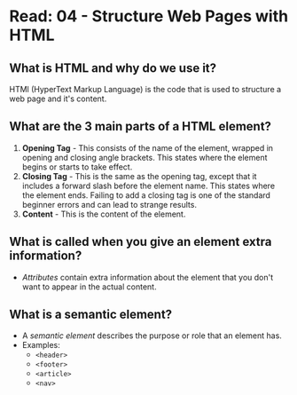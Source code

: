 # Read: 04 - Structure Web Pages with HTML

## What is HTML and why do we use it?

HTMl (HyperText Markup Language) is the code that is used to structure a web page and it's content.

## What are the 3 main parts of a HTML element?

1. **Opening Tag** - This consists of the name of the element, wrapped in opening and closing angle brackets. This states where the element begins or starts to take effect.
1. **Closing Tag**  - This is the same as the opening tag, except that it includes a forward slash before the element name. This states where the element ends. Failing to add a closing tag is one of the standard beginner errors and can lead to strange results.
1. **Content** - This is the content of the element.

## What is called when you give an element extra information?

* *Attributes* contain extra information about the element that you don't want to appear in the actual content.

## What is a semantic element?

* A *semantic element* describes the purpose or role that an element has.
* Examples:
  * `<header>`
  * `<footer>`
  * `<article>`
  * `<nav>`
